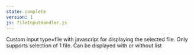 ```yaml
---
state: complete
version: 1
js: fileInputHandler.js
---
```

Custom input type=file with javascript for displaying the selected file. Only supports selection of 1 file. Can be displayed with or without list

